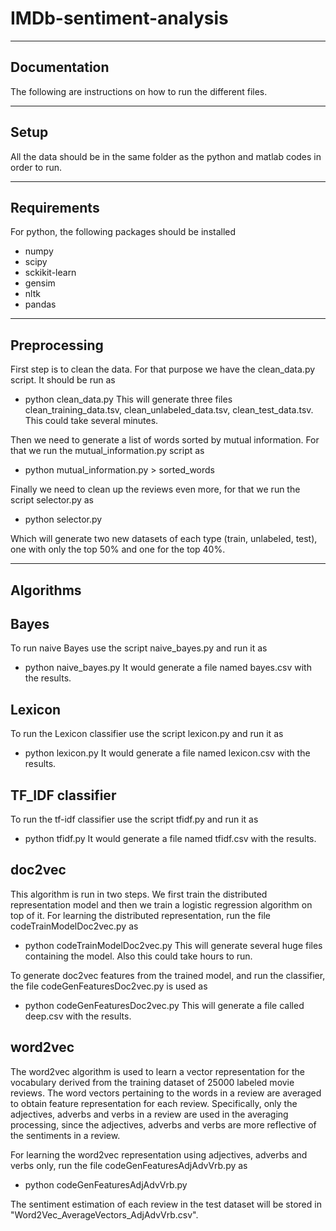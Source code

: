 # IMDb-sentiment-analysis
------------------
Documentation
------------------
The following are instructions on how to run the different files.

------------------
Setup
------------------
All the data should be in the same folder as the python and matlab codes in order to run.

------------------
Requirements
------------------
For python, the following packages should be installed
- numpy
- scipy
- sckikit-learn
- gensim
- nltk
- pandas

------------------
Preprocessing
------------------
First step is to clean the data. For that purpose we have the clean_data.py script. It should be run as
- python clean_data.py
This will generate three files clean_training_data.tsv, clean_unlabeled_data.tsv, clean_test_data.tsv.
This could take several minutes.

Then we need to generate a list of words sorted by mutual information. For that we run the mutual_information.py script as
- python mutual_information.py > sorted_words

Finally we need to clean up the reviews even more, for that we run the script selector.py as
- python selector.py

Which will generate two new datasets of each type (train, unlabeled, test), one with only the top 50% and one for the top 40%.

-----------------
Algorithms
-----------------

Bayes
----------------
To run naive Bayes use the script naive_bayes.py and run it as
- python naive_bayes.py
It would generate a file named bayes.csv with the results.

Lexicon
----------------
To run the Lexicon classifier use the script lexicon.py and run it as
- python lexicon.py
It would generate a file named lexicon.csv with the results.

TF_IDF classifier
----------------
To run the tf-idf classifier use the script tfidf.py and run it as
- python tfidf.py
It would generate a file named tfidf.csv with the results.

doc2vec
----------------
This algorithm is run in two steps. We first train the distributed representation model and then we train a logistic regression algorithm on top of it.
For learning the distributed representation, run the file codeTrainModelDoc2vec.py as
- python codeTrainModelDoc2vec.py
This will generate several huge files containing the model. Also this could take hours to run.

To generate doc2vec features from the trained model, and run the classifier, 
the file codeGenFeaturesDoc2vec.py is used as
- python codeGenFeaturesDoc2vec.py
This will generate a file called deep.csv with the results.

word2vec
----------------
The word2vec algorithm is used to learn a vector representation for the vocabulary derived from the training dataset of 25000 labeled movie reviews. The word vectors pertaining to
the words in a review are averaged to obtain feature representation for each review. 
Specifically, only the adjectives, adverbs and verbs in a review are used in the averaging processing, since the adjectives, adverbs and verbs are more reflective of the sentiments
in a review.

For learning the word2vec representation using adjectives, adverbs and verbs only, run the file codeGenFeaturesAdjAdvVrb.py as
- python codeGenFeaturesAdjAdvVrb.py

The sentiment estimation of each review in the test dataset will be stored in "Word2Vec_AverageVectors_AdjAdvVrb.csv".



